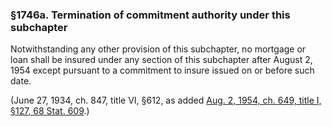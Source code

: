### §1746a. Termination of commitment authority under this subchapter ###

Notwithstanding any other provision of this subchapter, no mortgage or loan shall be insured under any section of this subchapter after August 2, 1954 except pursuant to a commitment to insure issued on or before such date.

(June 27, 1934, ch. 847, title VI, §612, as added [Aug. 2, 1954, ch. 649, title I, §127, 68 Stat. 609](/statviewer.htm?volume=68&page=609).)